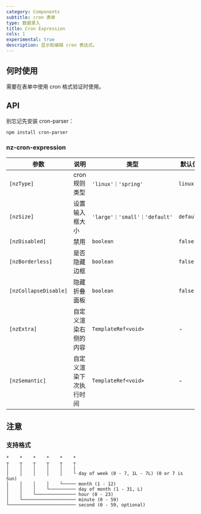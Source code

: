 ```yaml
---
category: Components
subtitle: cron 表单
type: 数据录入
title: Cron Expression
cols: 1
experimental: true
description: 显示和编辑 cron 表达式。
---
```



## 何时使用

需要在表单中使用 cron 格式验证时使用。


## API

别忘记先安装 cron-parser：

```sh
npm install cron-parser
```

### nz-cron-expression

| 参数                  | 说明                   | 类型                          | 默认值    |
| --------------------- | ---------------------- | ----------------------------- | --------- |
| `[nzType]`            | cron 规则类型          | `'linux'｜'spring'`           | `linux`   |
| `[nzSize]`            | 设置输入框大小         | `'large'｜'small'｜'default'` | `default` |
| `[nzDisabled]`        | 禁用                   | `boolean`                     | `false`   |
| `[nzBorderless]`      | 是否隐藏边框           | `boolean`                     | `false`   |
| `[nzCollapseDisable]` | 隐藏折叠面板           | `boolean`                     | `false`   |
| `[nzExtra]`           | 自定义渲染右侧的内容   | `TemplateRef<void>`           | -         |
| `[nzSemantic]`        | 自定义渲染下次执行时间 | `TemplateRef<void>`           | -         |

## 注意

### 支持格式

```text
*    *    *    *    *    *
┬    ┬    ┬    ┬    ┬    ┬
│    │    │    │    │    |
│    │    │    │    │    └ day of week (0 - 7, 1L - 7L) (0 or 7 is Sun)
│    │    │    │    └───── month (1 - 12)
│    │    │    └────────── day of month (1 - 31, L)
│    │    └─────────────── hour (0 - 23)
│    └──────────────────── minute (0 - 59)
└───────────────────────── second (0 - 59, optional)
```
